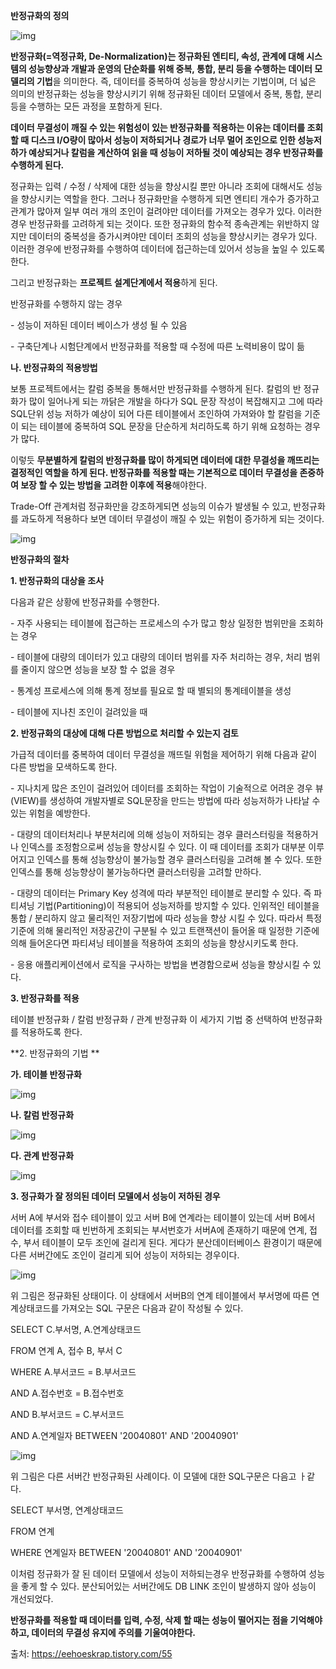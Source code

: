 **반정규화의 정의**



![img](https://t1.daumcdn.net/cfile/tistory/241E713F57A319EF2A)



**반정규화(=역정규화, De-Normalization)는 정규화된 엔티티, 속성, 관계에 대해 시스템의 성능향상과 개발과 운영의 단순화를 위해 중복, 통합, 분리 등을 수행하는 데이터 모델리의 기법**을 의미한다. 즉, 데이터를 중복하여 성능을 향상시키는 기법이며, 더 넓은 의미의 반정규화는 성능을 향상시키기 위해 정규화된 데이터 모델에서 중복, 통합, 분리 등을 수행하는 모든 과정을 포함하게 된다. 



**데이터 무결성이 깨질 수 있는 위험성이 있는 반정규화를 적용하는 이유는 데이터를 조회할 때 디스크 I/O량이 많아서 성능이 저하되거나 경로가 너무 멀어 조인으로 인한 성능저하가 예상되거나 칼럼을 계산하여 읽을 때 성능이 저하될 것이 예상되는 경우 반정규화를 수행하게 된다.**





정규화는 입력 / 수정 / 삭제에 대한 성능을 향상시킬 뿐만 아니라 조회에 대해서도 성능을 향상시키는 역할을 한다. 그러나 정규화만을 수행하게 되면 엔티티 개수가 증가하고 관계가 많아져 일부 여러 개의 조인이 걸려야만 데이터를 가져오는 경우가 있다. 이러한 경우 반정규화를 고려하게 되는 것이다. 또한 정규화의 함수적 종속관계는 위반하지 않지만 데이터의 중복성을 증가시켜야만 데이터 조회의 성능을 향상시키는 경우가 있다. 이러한 경우에 반정규화를 수행하여 데이터에 접근하는데 있어서 성능을 높일 수 있도록 한다.



그리고 반정규화는 **프로젝트 설계단계에서 적용**하게 된다.





반정규화를 수행하지 않는 경우

\- 성능이 저하된 데이터 베이스가 생성 될 수 있음

\- 구축단계나 시험단계에서 반정규화를 적용할 때 수정에 따른 노력비용이 많이 듦





**나. 반정규화의 적용방법**



보통 프로젝트에서는 칼럼 중복을 통해서만 반정규화를 수행하게 된다. 칼럼의 반 정규화가 많이 일어나게 되는 까닭은 개발을 하다가 SQL 문장 작성이 복잡해지고 그에 따라 SQL단위 성능 저하가 예상이 되어 다른 테이블에서 조인하여 가져와야 할 칼럼을 기준이 되는 테이블에 중복하여 SQL 문장을 단순하게 처리하도록 하기 위해 요청하는 경우가 많다. 



이렇듯 **무분별하게 칼럼의 반정규화를 많이 하게되면 데이터에 대한 무결성을 깨뜨리는 결정적인 역할을 하게 된다. 반정규화를 적용할 때는 기본적으로 데이터 무결성을 존중하여 보장 할 수 있는 방법을 고려한 이후에 적용**해야한다. 





Trade-Off 관계처럼 정규화만을 강조하게되면 성능의 이슈가 발생될 수 있고, 반정규화를 과도하게 적용하다 보면 데이터 무결성이 깨질 수 있는 위험이 증가하게 되는 것이다. 





![img](https://t1.daumcdn.net/cfile/tistory/271FDB3F57A319F02A)





**반정규화의 절차**



**1. 반정규화의 대상을 조사**



다음과 같은 상황에 반정규화를 수행한다.



\- 자주 사용되는 테이블에 접근하는 프로세스의 수가 많고 항상 일정한 범위만을 조회하는 경우

\- 테이블에 대량의 데이터가 있고 대량의 데이터 범위를 자주 처리하는 경우, 처리 범위를 줄이지 않으면 성능을 보장 할 수 없을 경우 

\- 통계성 프로세스에 의해 통계 정보를 필요로 할 때 별되의 통계테이블을 생성

\- 테이블에 지나친 조인이 걸려있을 때 





**2. 반정규화의 대상에 대해 다른 방법으로 처리할 수 있는지 검토**



가급적 데이터를 중복하여 데이터 무결성을 깨뜨릴 위험을 제어하기 위해 다음과 같이 다른 방법을 모색하도록 한다.



\- 지나치게 많은 조인이 걸려있어 데이터를 조회하는 작업이 기술적으로 어려운 경우 뷰(VIEW)를 생성하여 개발자별로 SQL문장을 만드는 방법에 따라 성능저하가 나타날 수 있는 위험을 예방한다.



\- 대량의 데이터처리나 부분처리에 의해 성능이 저하되는 경우 클러스터링을 적용하거나 인덱스를 조정함으로써 성능을 향상시킬 수 있다. 이 때 데이터를 조회가 대부분 이루어지고 인덱스를 통해 성능향상이 불가능할 경우 클러스터링을 고려해 볼 수 있다. 또한 인덱스를 통해 성능향상이 불가능하다면 클러스터링을 고려할 만하다.



\- 대량의 데이터는 Primary Key 성격에 따라 부분적인 테이블로 분리할 수 있다. 즉 파티셔닝 기법(Partitioning)이 적용되어 성능저하를 방지할 수 있다. 인위적인 테이블을 통합 / 분리하지 않고 물리적인 저장기법에 따라 성능을 향상 시킬 수 있다. 따라서 특정 기준에 의해 물리적인 저장공간이 구분될 수 있고 트랜잭션이 들어올 때 일정한 기준에 의해 들어온다면 파티셔닝 테이블을 적용하여 조회의 성능을 향상시키도록 한다.



\- 응용 애플리케이션에서 로직을 구사하는 방법을 변경함으로써 성능을 향상시킬 수 있다. 





**3. 반정규화를 적용**



테이블 반정규화 / 칼럼 반정규화 / 관계 반정규화 이 세가지 기법 중 선택하여 반정규화를 적용하도록 한다. 













**2. 반정규화의 기법
**





**가. 테이블 반정규화**



![img](https://t1.daumcdn.net/cfile/tistory/2332B43F57A319F11C)







**나. 칼럼 반정규화**



![img](https://t1.daumcdn.net/cfile/tistory/250DD63F57A319F137)







**다. 관계 반정규화**



![img](https://t1.daumcdn.net/cfile/tistory/2432803F57A319F21C)

























**3. 정규화가 잘 정의된 데이터 모델에서 성능이 저하된 경우**





서버 A에 부서와 접수 테이블이 있고 서버 B에 연계라는 테이블이 있는데 서버 B에서 데이터를 조회할 때 빈번하게 조회되는 부서번호가 서버A에 존재하기 때문에 연계, 접수, 부서 테이블이 모두 조인에 걸리게 된다. 게다가 분산데이터베이스 환경이기 때문에 다른 서버간에도 조인이 걸리게 되어 성능이 저하되는 경우이다.





![img](https://t1.daumcdn.net/cfile/tistory/2558933F57A319F301)



위 그림은 정규화된 상태이다. 이 상태에서 서버B의 연계 테이블에서 부서명에 따른 연계상태코드를 가져오는 SQL 구문은 다음과 같이 작성될 수 있다.



SELECT C.부서명, A.연계상태코드

FROM 연계 A, 접수 B, 부서 C

WHERE A.부서코드 = B.부서코드

AND A.접수번호 = B.접수번호

AND B.부서코드 = C.부서코드

AND A.연계일자 BETWEEN '20040801' AND '20040901'





![img](https://t1.daumcdn.net/cfile/tistory/2233CD3F57A319F41B)



위 그림은 다른 서버간 반정규화된 사례이다. 이 모델에 대한 SQL구문은 다음고 ㅏ같다.



SELECT 부서명, 연계상태코드

FROM 연계

WHERE 연계일자 BETWEEN '20040801' AND '20040901'







이처럼 정규화가 잘 된 데이터 모델에서 성능이 저하되는경우 반정규화를 수행하여 성능을 좋게 할 수 있다. 분산되어있는 서버간에도 DB LINK 조인이 발생하지 않아 성능이 개선되었다. 



**반정규화를 적용할 때 데이터를 입력, 수정, 삭제 할 때는 성능이 떨어지는 점을 기억해야하고, 데이터의 무결성 유지에 주의를 기울여야한다.**





출처: https://eehoeskrap.tistory.com/55 
